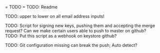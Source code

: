

= TODO =
TODO: Readme

TODO: upper to lower on all email address inputs!

TODO: Script for signing new keys, pushing them and accepting the merge request? Can we make certain users able to push to master on github?
TODO: Put this script as a webhook on keystore github?

TODO: Git configuration missing can break the push; Auto detect?